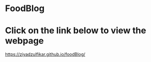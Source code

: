 # FoodBlog
 
 # Click on the link below to view the webpage
 https://ziyadzulfikar.github.io/foodBlog/
